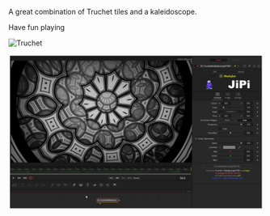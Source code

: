 <!-- +++ DO NOT REMOVE THIS COMMENT +++ DO NOT ADD OR EDIT ANY TEXT BEFORE THIS LINE +++ IT WOULD BE A REALLY BAD IDEA +++ -->

A great combination of Truchet tiles and a kaleidoscope.

Have fun playing

![Truchet](https://user-images.githubusercontent.com/78935215/147809922-fc1b6362-88fd-4306-8eb5-a5c4c2057f80.gif)

[![TruchetKaleidoscopeFTW](TruchetKaleidoscopeFTW.png)](TruchetKaleidoscopeFTW.fuse)

<!-- +++ DO NOT REMOVE THIS COMMENT +++ DO NOT EDIT ANY TEXT THAT COMES AFTER THIS LINE +++ TRUST ME: JUST DON'T DO IT +++ -->

